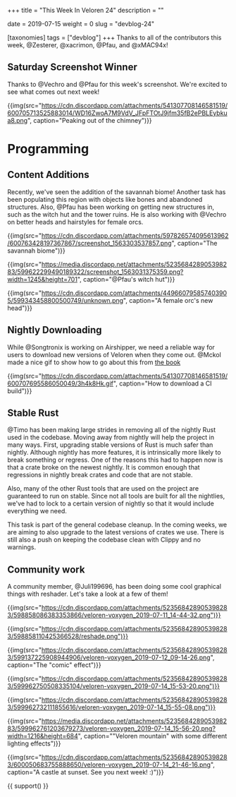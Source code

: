+++
title = "This Week In Veloren 24"
description = ""

date = 2019-07-15
weight = 0
slug = "devblog-24"

[taxonomies]
tags = ["devblog"]
+++
Thanks to all of the contributors this week, @Zesterer, @xacrimon, @Pfau, and @xMAC94x!

## Saturday Screenshot Winner

Thanks to @Vechro and @Pfau for this week's screenshot. We're excited to see what comes out next week!

{{img(src="https://cdn.discordapp.com/attachments/541307708146581519/600705713525883014/WD16ZwoA7M9VdV_JFpFTOtJ9jfm35fB2ePBLEybkua8.png", caption="Peaking out of the chimney")}}

# Programming

## Content Additions

Recently, we've seen the addition of the savannah biome! Another task has been populating this region with objects like bones and abandoned structures. Also, @Pfau has been working on getting new structures in, such as the witch hut and the tower ruins. He is also working with @Vechro on better heads and hairstyles for female orcs.

{{img(src="https://cdn.discordapp.com/attachments/597826574095613962/600763428197367867/screenshot_1563303537857.png", caption="The savannah biome")}}

{{img(src="https://media.discordapp.net/attachments/523568428905398283/599622299490189322/screenshot_1563031375359.png?width=1245&height=701", caption="@Pfau's witch hut")}}

{{img(src="https://cdn.discordapp.com/attachments/449660795857403905/599343458800500749/unknown.png", caption="A female orc's new head")}}

## Nightly Downloading

While @Songtronix is working on Airshipper, we need a reliable way for users to download new versions of Veloren when they come out. @Mckol made a nice gif to show how to go about this from [the book](https://book.veloren.net/download/index.html)

{{img(src="https://cdn.discordapp.com/attachments/541307708146581519/600707695586050049/3h4k8Hk.gif", caption="How to download a CI build")}}

## Stable Rust

@Timo has been making large strides in removing all of the nightly Rust used in the codebase. Moving away from nightly will help the project in many ways. First, upgrading stable versions of Rust is much safer than nightly. Although nightly has more features, it is intrinsically more likely to break something or regress. One of the reasons this had to happen now is that a crate broke on the newest nightly. It is common enough that regressions in nightly break crates and code that are not stable.

Also, many of the other Rust tools that are used on the project are guaranteed to run on stable. Since not all tools are built for all the nightlies, we've had to lock to a certain version of nightly so that it would include everything we need.

This task is part of the general codebase cleanup. In the coming weeks, we are aiming to also upgrade to the latest versions of crates we use. There is still also a push on keeping the codebase clean with Clippy and no warnings.

## Community work

A community member, @Juli199696, has been doing some cool graphical things with reshader. Let's take a look at a few of them!

{{img(src="https://cdn.discordapp.com/attachments/523568428905398283/598858086383353866/veloren-voxygen_2019-07-11_14-44-32.png")}}

{{img(src="https://cdn.discordapp.com/attachments/523568428905398283/598858110425366528/reshade.png")}}

{{img(src="https://cdn.discordapp.com/attachments/523568428905398283/599137225908944906/veloren-voxygen_2019-07-12_09-14-26.png", caption="The "comic" effect")}}

{{img(src="https://cdn.discordapp.com/attachments/523568428905398283/599962750508335104/veloren-voxygen_2019-07-14_15-53-20.png")}}

{{img(src="https://cdn.discordapp.com/attachments/523568428905398283/599962732111855616/veloren-voxygen_2019-07-14_15-55-08.png")}}

{{img(src="https://media.discordapp.net/attachments/523568428905398283/599962761203679273/veloren-voxygen_2019-07-14_15-56-20.png?width=1216&height=684", caption=""Veloren mountain" with some different lighting effects")}}

{{img(src="https://cdn.discordapp.com/attachments/523568428905398283/600050683755888650/veloren-voxygen_2019-07-14_21-46-16.png", caption="A castle at sunset. See you next week! :)")}}

{{ support() }}

